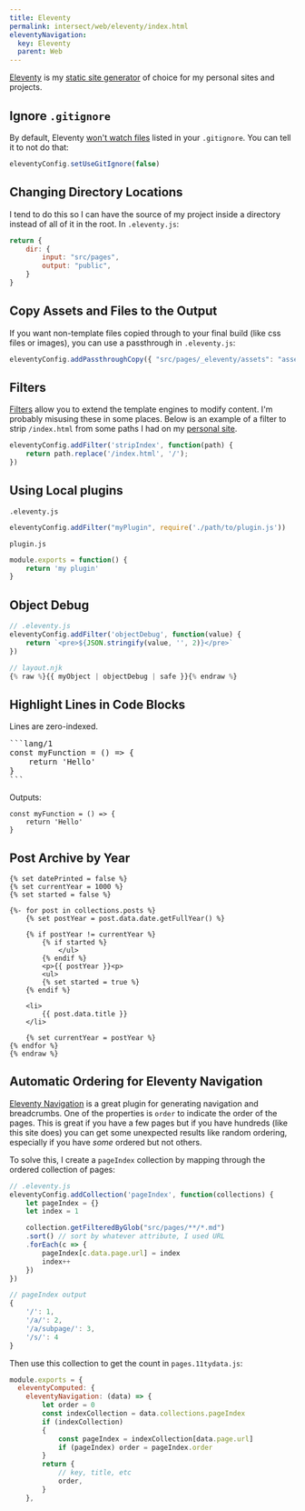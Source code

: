 ```yaml
---
title: Eleventy
permalink: intersect/web/eleventy/index.html
eleventyNavigation:
  key: Eleventy
  parent: Web
---
```


[Eleventy](https://www.11ty.dev) is my [static site generator](/webdev/static-site-generators) of choice for my personal sites and projects.


## Ignore `.gitignore`

By default, Eleventy [won't watch files](https://www.11ty.dev/docs/ignores/) listed in your `.gitignore`. You can tell it to not do that:

```js
eleventyConfig.setUseGitIgnore(false)
```

## Changing Directory Locations

I tend to do this so I can have the source of my project inside a directory instead of all of it in the root. In `.eleventy.js`:

```js
return {
    dir: {
        input: "src/pages",
        output: "public",
    }
}
```

## Copy Assets and Files to the Output

If you want non-template files copied through to your final build (like css files or images), you can use a passthrough in `.eleventy.js`:

```js
eleventyConfig.addPassthroughCopy({ "src/pages/_eleventy/assets": "assets" })
```

## Filters

[Filters](https://www.11ty.dev/docs/filters/) allow you to extend the template engines to modify content. I'm probably misusing these in some places. Below is an example of a filter to strip `/index.html` from some paths I had on my [personal site](https://rknight.me).

```js
eleventyConfig.addFilter('stripIndex', function(path) {
    return path.replace('/index.html', '/');
})
```

## Using Local plugins

`.eleventy.js`
```js
eleventyConfig.addFilter("myPlugin", require('./path/to/plugin.js'))
```

`plugin.js`

```js
module.exports = function() {
    return 'my plugin'
}
```

## Object Debug

```js
// .eleventy.js
eleventyConfig.addFilter('objectDebug', function(value) {
    return `<pre>${JSON.stringify(value, '', 2)}</pre>`
})

// layout.njk
{% raw %}{{ myObject | objectDebug | safe }}{% endraw %}
```

## Highlight Lines in Code Blocks

Lines are zero-indexed.

<pre>
```lang/1
const myFunction = () => {
    return 'Hello'
}
```
</pre>

Outputs:

```js/1
const myFunction = () => {
    return 'Hello'
}
```

## Post Archive by Year

```liquid{% raw %}
{% set datePrinted = false %}
{% set currentYear = 1000 %}
{% set started = false %}

{%- for post in collections.posts %}
    {% set postYear = post.data.date.getFullYear() %}

    {% if postYear != currentYear %}
        {% if started %}
            </ul>
        {% endif %}
        <p>{{ postYear }}<p>
        <ul>
        {% set started = true %}
    {% endif %}

    <li>
        {{ post.data.title }}
    </li>

    {% set currentYear = postYear %}
{% endfor %}
{% endraw %}
```


## Automatic Ordering for Eleventy Navigation

[Eleventy Navigation](https://www.11ty.dev/docs/plugins/navigation/) is a great plugin for generating navigation and breadcrumbs. One of the properties is `order` to indicate the order of the pages. This is great if you have a few pages but if you have hundreds (like this site does) you can get some unexpected results like random ordering, especially if you have _some_ ordered but not others.

To solve this, I create a `pageIndex` collection by mapping through the ordered collection of pages:

```js
// .eleventy.js
eleventyConfig.addCollection('pageIndex', function(collections) {
    let pageIndex = {}
    let index = 1

    collection.getFilteredByGlob("src/pages/**/*.md")
    .sort() // sort by whatever attribute, I used URL
    .forEach(c => {
        pageIndex[c.data.page.url] = index
        index++
    })
})

// pageIndex output
{
    '/': 1,
    '/a/': 2,
    '/a/subpage/': 3,
    '/s/': 4
}
```

Then use this collection to get the count in `pages.11tydata.js`:

```js
module.exports = {
  eleventyComputed: {
    eleventyNavigation: (data) => {
        let order = 0
        const indexCollection = data.collections.pageIndex
        if (indexCollection)
        {
            const pageIndex = indexCollection[data.page.url]
            if (pageIndex) order = pageIndex.order
        }
        return {
            // key, title, etc
            order,
        }
    },
```